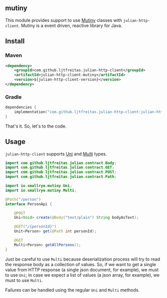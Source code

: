 ## mutiny

This module provides support to use [Mutiny](https://smallrye.io/smallrye-mutiny/) classes with `julian-http-client`. Mutiny is a event driven, reactive library for Java.

## Install

### Maven
```xml
<dependency>
    <groupId>com.github.ljtfreitas.julian-http-client</groupId>
    <artifactId>julian-http-client-mutiny</artifactId>
    <version>${julian-http-client-version}</version>
</dependency>
```

### Gradle
```kotlin
dependencies {
    implementation("com.github.ljtfreitas.julian-http-client:julian-http-client-mutiny:$julianHttpClientVersion")
}
```

That's it. So, let's to the code.

## Usage

`julian-http-client` supports [Uni](https://smallrye.io/smallrye-mutiny/getting-started/creating-unis) and [Multi](https://smallrye.io/smallrye-mutiny/getting-started/creating-multis) types. 

```java
import com.github.ljtfreitas.julian.contract.Body;
import com.github.ljtfreitas.julian.contract.GET;
import com.github.ljtfreitas.julian.contract.POST;
import com.github.ljtfreitas.julian.contract.Path;

import io.smallrye.mutiny.Uni;
import io.smallrye.mutiny.Multi;

@Path("/person")
interface PersonApi {

    @POST
    Uni<Void> create(@Body("text/plain") String bodyAsText);

    @GET("/{personId}")
    Unit<Person> get(@Path int personId);

    @GET
    Multi<Person> getAllPersons();
}
```

Just be careful to use `Multi` because deserialization process will try to read the response body as a collection of values. So, if we want to get a single value from HTTP response (a single json document, for example), we must to use `Uni`; in case we expect a list of values (a json array, for example), we must to use `Multi`.

Failures can be handled using the regular `Uni` and `Multi` methods.